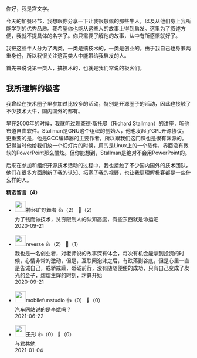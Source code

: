 你好，我是宫文学。

今天的加餐环节，我想跟你分享一下让我很敬佩的那些牛人，以及从他们身上我所能学到的优秀品质。我希望你也能从这些人的故事上得到启发。这里为了叙述方便，我就不提具体的名字了。你只需要了解他的故事，从中有所感悟就好了。

我把这些牛人分为了两类，一类是搞技术的，一类是创业的。由于我自己也身兼两重身份，所以我很关注这两类人中能带给我启发的人。

首先来说说第一类人，搞技术的，也就是我们常说的极客们。

## 我所理解的极客

我曾经在技术圈子里参加过比较多的活动，特别是开源圈子的活动，因此也接触了不少技术大牛，国内国外的都有。

早在2000年的时候，我就听过理查德·斯托曼（Richard Stallman）的讲座，听他布道自由软件。Stallman是GNU这个组织的创始人，他也发起了GPL开源协议。更重要的是，他是GCC编译器的主要作者，所以跟我们这门课也是很有渊源的。记得当时他给我们放一个幻灯片的时候，用的是Linux上的一个软件，界面没有微软的PowerPoint那么酷炫。但你能想到，Stallman是绝对不会用PowerPoint的。

后来在参加和组织开源技术活动的过程中，我也接触了不少国内国外的技术团队，他们在很多方面刷新了我的认知、拓宽了我的视野，也让我更理解极客都是一些什么样的人。
<div><strong>精选留言（4）</strong></div><ul>
<li><img src="https://static001.geekbang.org/account/avatar/00/11/3c/8a/900ca88a.jpg" width="30px"><span>神经旷野舞者</span> 👍（2） 💬（2）<div>为了钱而做技术，贫穷限制人的认知高度，有些东西就是命运吧</div>2020-09-21</li><br/><li><img src="https://static001.geekbang.org/account/avatar/00/12/ec/4a/40a2ba79.jpg" width="30px"><span>reverse</span> 👍（2） 💬（1）<div>我也是一名创业者，对老师说的故事深有体会，每次有机会能拿到投资的时候，心情非常的激动，但是，互联网泡沫之后，有跌落到谷底，但是心里一直是告诫自己，戒骄戒躁，砥砺前行，没有随随便便的成功，只有自己变成了发光的金子，熠熠生辉的时刻，才算开始</div>2020-09-21</li><br/><li><img src="https://static001.geekbang.org/account/avatar/00/26/46/ec/f0ad97df.jpg" width="30px"><span>mobilefunstudio</span> 👍（0） 💬（0）<div>汽车网站说的是李斌吗？</div>2021-06-22</li><br/><li><img src="https://static001.geekbang.org/account/avatar/00/0f/84/39/c8772466.jpg" width="30px"><span>无形</span> 👍（0） 💬（0）<div>与君共勉</div>2021-01-04</li><br/>
</ul>
